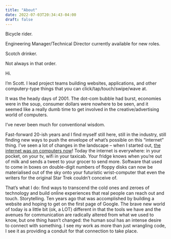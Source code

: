 ```yaml
---
title: "About"
date: 2022-07-03T20:34:43-04:00
draft: false
---
```


Bicycle rider.

Engineering Manager/Technical Director currently available for new roles.

Scotch drinker.

Not always in that order.

Hi.

I’m Scott. I lead project teams building websites, applications, and other computery-type things that you can click/tap/touch/swipe/wave at.

It was the heady days of 2001. The dot-com bubble had burst, economies were in the soup, consumer dollars were nowhere to be seen, and it seemed like a really dumb time to get involved in the creative/advertising world of computers.

I’ve never been much for conventional wisdom.

Fast-forward 20-ish years and I find myself still here, still in the industry, still finding new ways to push the envelope of what’s possible on this “internet” thing. I’ve seen a lot of changes in the landscape – when I started out, [the internet was on computers now](http://www.youtube.com/watch?v=YozC8yFrZKI)! Today the internet is everywhere: in your pocket, on your tv, wifi in your taxicab. Your fridge knows when you’re out of milk and sends a tweet to your grocer to send more. Software that used to come in boxes on double-digit numbers of floppy disks can now be materialised out of the sky onto your futuristic wrist-computer that even the writers for the original Star Trek couldn’t conceive of.

That’s what I do: find ways to transcend the cold ones and zeroes of technology and build online experiences that real people can reach out and touch. Storytelling. Ten years ago that was accomplished by building a website and hoping to get on the first page of Google. The brave new world of today is a little bit (ok, a LOT) different in that the tools we have and the avenues for communication are radically altered from what we used to know, but one thing hasn’t changed: the human soul has an intense desire to connect with something. I see my work as more than just wrangling code, I see it as providing a conduit for that connection to take place.
